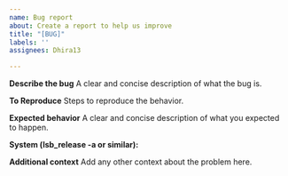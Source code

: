 ```yaml
---
name: Bug report
about: Create a report to help us improve
title: "[BUG]"
labels: ''
assignees: Dhira13

---
```


**Describe the bug**
A clear and concise description of what the bug is.

**To Reproduce**
Steps to reproduce the behavior.

**Expected behavior**
A clear and concise description of what you expected to happen.

**System (lsb_release -a or similar):**

**Additional context**
Add any other context about the problem here.

